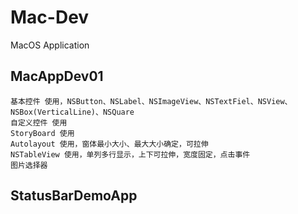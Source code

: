 # Mac-Dev

MacOS Application

## MacAppDev01

    基本控件 使用，NSButton、NSLabel、NSImageView、NSTextFiel、NSView、NSBox(VerticalLine)、NSQuare
    自定义控件 使用
    StoryBoard 使用
    Autolayout 使用，窗体最小大小、最大大小确定，可拉伸
    NSTableView 使用，单列多行显示，上下可拉伸，宽度固定，点击事件
    图片选择器

## StatusBarDemoApp
